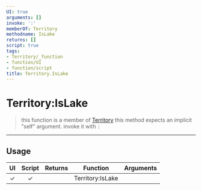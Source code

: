 ```yaml
---
UI: true
arguments: []
invoke: ':'
memberOf: Territory
methodname: IsLake
returns: []
script: true
tags:
- Territory/_function
- function/UI
- function/script
title: Territory.IsLake
---
```

# Territory:IsLake
> this function is a member of [Territory](civ-6/lua/Territory.md)
> this method expects an implicit "self" argument. invoke it with `:`
-----
## Usage
|  UI | Script | Returns | Function | Arguments |
|:---:|:------:|-------:|:--------:|:---------|
|✓|✓||Territory:IsLake||
